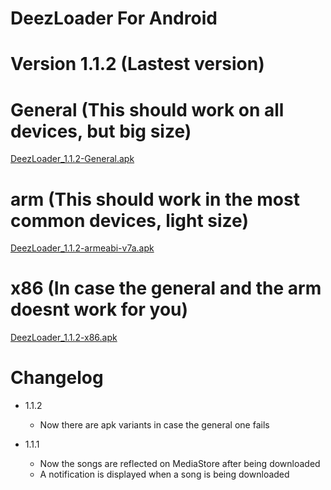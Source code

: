 # DeezLoader For Android 

# Version 1.1.2 (Lastest version)

# General (This should work on all devices, but big size)
[DeezLoader_1.1.2-General.apk](https://gitlab.com/DT3264/DeezLoader-Android/raw/master/Release/DeezLoader-1.1.2-debug.apk)

# arm (This should work in the most common devices, light size)
[DeezLoader_1.1.2-armeabi-v7a.apk](https://gitlab.com/DT3264/DeezLoader-Android/raw/master/Release/DeezLoader-1.1.2-armeabi-v7a-debug.apk)

# x86 (In case the general and the arm doesnt work for you)
[DeezLoader_1.1.2-x86.apk](https://gitlab.com/DT3264/DeezLoader-Android/raw/master/Release/DeezLoader-1.1.2-x86-debug.apk)

# Changelog

- 1.1.2
    - Now there are apk variants in case the general one fails

- 1.1.1
    -  Now the songs are reflected on MediaStore after being downloaded
    -  A notification is displayed when a song is being downloaded
